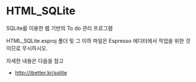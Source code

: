 HTML_SQLite
===========

SQLite를 이용한 웹 기반의 To do 관리 프로그램

HTML_SQLite.esproj 폴더 및 그 이하 파일은 Espresso 에디터에서 작업을 위한 것이므로 무시하시오.

자세한 내용은 다음을 참고
- http://ibetter.kr/sqlite
